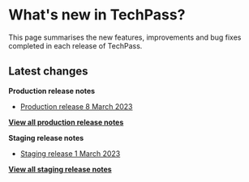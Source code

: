 # What's new in TechPass?

This page summarises the new features, improvements and bug fixes completed in each release of TechPass.

## Latest changes

**Production release notes**
- [Production release 8 March 2023](whats-new/production-release-notes?id=production-release-8-march-2023)

 [**View all production release notes**](/whats-new/production-release-notes)


**Staging release notes**
- [Staging release 1 March 2023](whats-new/staging-release-notes?id=staging-release-1-march-2023)

 [**View all staging release notes**](/whats-new/staging-release-notes)
